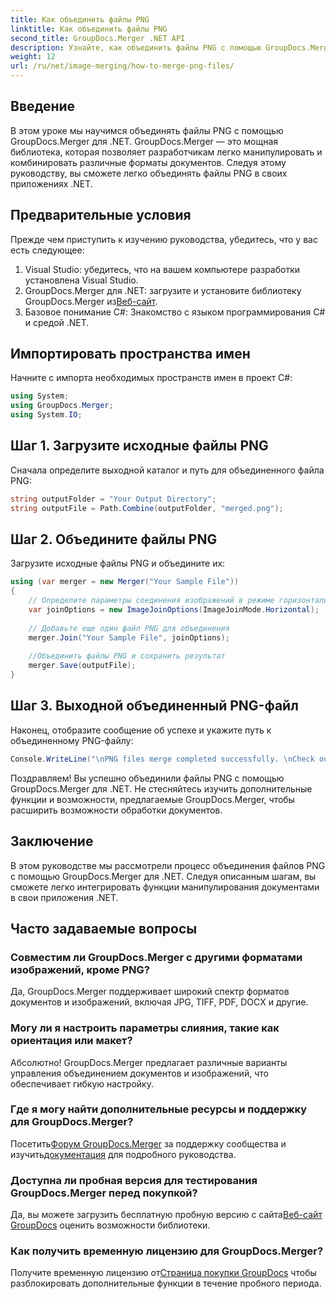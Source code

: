 ```yaml
---
title: Как объединить файлы PNG
linktitle: Как объединить файлы PNG
second_title: GroupDocs.Merger .NET API
description: Узнайте, как объединить файлы PNG с помощью GroupDocs.Merger для .NET. Пошаговое руководство по плавной интеграции с вашими .NET-приложениями.
weight: 12
url: /ru/net/image-merging/how-to-merge-png-files/
---
```

## Введение
В этом уроке мы научимся объединять файлы PNG с помощью GroupDocs.Merger для .NET. GroupDocs.Merger — это мощная библиотека, которая позволяет разработчикам легко манипулировать и комбинировать различные форматы документов. Следуя этому руководству, вы сможете легко объединять файлы PNG в своих приложениях .NET.
## Предварительные условия
Прежде чем приступить к изучению руководства, убедитесь, что у вас есть следующее:
1. Visual Studio: убедитесь, что на вашем компьютере разработки установлена Visual Studio.
2.  GroupDocs.Merger для .NET: загрузите и установите библиотеку GroupDocs.Merger из[Веб-сайт](https://releases.groupdocs.com/merger/net/).
3. Базовое понимание C#: Знакомство с языком программирования C# и средой .NET.

## Импортировать пространства имен
Начните с импорта необходимых пространств имен в проект C#:
```csharp
using System; 
using GroupDocs.Merger;
using System.IO;
```
## Шаг 1. Загрузите исходные файлы PNG
Сначала определите выходной каталог и путь для объединенного файла PNG:
```csharp
string outputFolder = "Your Output Directory";
string outputFile = Path.Combine(outputFolder, "merged.png");
```
## Шаг 2. Объедините файлы PNG
Загрузите исходные файлы PNG и объедините их:
```csharp
using (var merger = new Merger("Your Sample File"))
{
    // Определите параметры соединения изображений в режиме горизонтального соединения.
    var joinOptions = new ImageJoinOptions(ImageJoinMode.Horizontal);
    
    // Добавьте еще один файл PNG для объединения
    merger.Join("Your Sample File", joinOptions);
    
    //Объединить файлы PNG и сохранить результат
    merger.Save(outputFile);
}
```
## Шаг 3. Выходной объединенный PNG-файл
Наконец, отобразите сообщение об успехе и укажите путь к объединенному PNG-файлу:
```csharp
Console.WriteLine("\nPNG files merge completed successfully. \nCheck output in {0}", outputFolder);
```
Поздравляем! Вы успешно объединили файлы PNG с помощью GroupDocs.Merger для .NET. Не стесняйтесь изучить дополнительные функции и возможности, предлагаемые GroupDocs.Merger, чтобы расширить возможности обработки документов.


## Заключение
В этом руководстве мы рассмотрели процесс объединения файлов PNG с помощью GroupDocs.Merger для .NET. Следуя описанным шагам, вы сможете легко интегрировать функции манипулирования документами в свои приложения .NET.
## Часто задаваемые вопросы
### Совместим ли GroupDocs.Merger с другими форматами изображений, кроме PNG?
Да, GroupDocs.Merger поддерживает широкий спектр форматов документов и изображений, включая JPG, TIFF, PDF, DOCX и другие.
### Могу ли я настроить параметры слияния, такие как ориентация или макет?
Абсолютно! GroupDocs.Merger предлагает различные варианты управления объединением документов и изображений, что обеспечивает гибкую настройку.
### Где я могу найти дополнительные ресурсы и поддержку для GroupDocs.Merger?
 Посетить[Форум GroupDocs.Merger](https://forum.groupdocs.com/c/merger/32) за поддержку сообщества и изучить[документация](https://tutorials.groupdocs.com/merger/net/) для подробного руководства.
### Доступна ли пробная версия для тестирования GroupDocs.Merger перед покупкой?
 Да, вы можете загрузить бесплатную пробную версию с сайта[Веб-сайт GroupDocs](https://releases.groupdocs.com/) оценить возможности библиотеки.
### Как получить временную лицензию для GroupDocs.Merger?
 Получите временную лицензию от[Страница покупки GroupDocs](https://purchase.groupdocs.com/temporary-license/) чтобы разблокировать дополнительные функции в течение пробного периода.